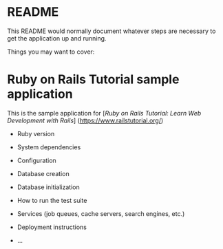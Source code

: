 # README

This README would normally document whatever steps are necessary to get the
application up and running.

Things you may want to cover:

# Ruby on Rails Tutorial sample application

This is the sample application for [*Ruby on Rails Tutorial:
Learn Web Development with Rails*] (https://www.railstutorial.org/)


* Ruby version

* System dependencies

* Configuration

* Database creation

* Database initialization

* How to run the test suite

* Services (job queues, cache servers, search engines, etc.)

* Deployment instructions

* ...
